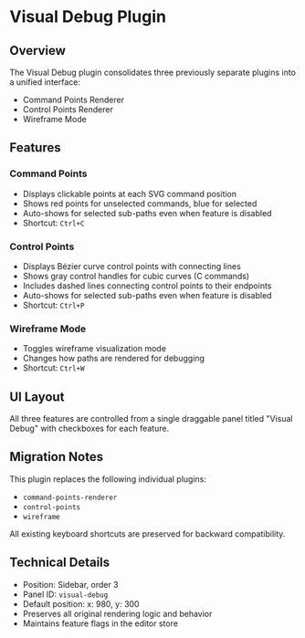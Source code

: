 # Visual Debug Plugin

## Overview

The Visual Debug plugin consolidates three previously separate plugins into a unified interface:
- Command Points Renderer
- Control Points Renderer  
- Wireframe Mode

## Features

### Command Points
- Displays clickable points at each SVG command position
- Shows red points for unselected commands, blue for selected
- Auto-shows for selected sub-paths even when feature is disabled
- Shortcut: `Ctrl+C`

### Control Points
- Displays Bézier curve control points with connecting lines
- Shows gray control handles for cubic curves (C commands)
- Includes dashed lines connecting control points to their endpoints
- Auto-shows for selected sub-paths even when feature is disabled
- Shortcut: `Ctrl+P`

### Wireframe Mode
- Toggles wireframe visualization mode
- Changes how paths are rendered for debugging
- Shortcut: `Ctrl+W`

## UI Layout

All three features are controlled from a single draggable panel titled "Visual Debug" with checkboxes for each feature.

## Migration Notes

This plugin replaces the following individual plugins:
- `command-points-renderer` 
- `control-points`
- `wireframe`

All existing keyboard shortcuts are preserved for backward compatibility.

## Technical Details

- Position: Sidebar, order 3
- Panel ID: `visual-debug`
- Default position: x: 980, y: 300
- Preserves all original rendering logic and behavior
- Maintains feature flags in the editor store
